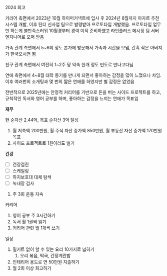 
2024 회고

커리어 측면에서 2023년 10월 하이퍼커넥트에 입사 후 2024년 8월까지 아자르 추천시스템 개발, 이후 틴더 신사업 팀으로 발령받아 프로토타입 개발했음. 프로토타입 업무만 하는게 불만족스러워 10월경부터 경력 이직 준비하였고 라인플러스 메시징 팀 서버 엔지니어로 오퍼 받음

가족 관계 측면에서 5~6회 정도 본가에 방문해서 가족과 시간을 보냄, 간혹 작은 아버지가 한국오시면 뵘

친구 관계 측면에서 여전히 1~2주 당 약속 한개 정도 빈도로 만나고다님

연애 측면에서 4~8월 대학 동기를 만나게 되면서 좋아하는 감정을 많이 느꼈으나 차임. 이후 여러번의 소개팅과 몇 번의 짧은 연애를 하였지만 별 감정은 없었음

전반적으로 2025년에는 안정적 커리어를 기반으로 돈을 버는 사이드 프로젝트를 하고, 규칙적인 독서와 영어 공부를 하며, 좋아하는 감정을 느끼는 연애가 목표임

**재무**

현 순자산 2.44억, 목표 순자산 3억 달성

1. 월 저축액 200만원, 월 주식 자산 증가액 850만원, 월 부동산 자산 증가액 170만원 목표
2. 사이드 프로젝트로 1원이라도 벌기


**건강**
- [ ] 건강검진
- [ ] 스케일링
- [ ] 하지보호대 대체 탐색
- [ ] 녹내장 검사

1. 주 3회 운동 지속

커리어

1. 영어 공부 주 3시간하기
2. 독서 월 1권씩 읽기
3. 커리어 관련 월 1개씩 쓰기

일상

1. 밀키트 없이 할 수 있는 요리 10가지로 넓히기
    1. 오리 볶음, 떡국, 간장계란밥
2. 인테리어 용도로 연 50만원 지출하기
3. 월 2회 이상 회고하기